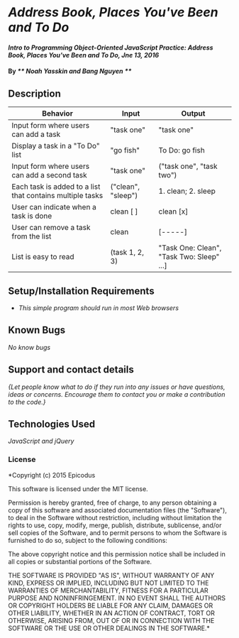# _Address Book, Places You've Been and To Do_

#### _Intro to Programming Object-Oriented JavaScript Practice: Address Book, Places You've Been and To Do, Jne 13, 2016_

#### By _** Noah Yasskin and Bang Nguyen **_

## Description


Behavior                |  Input | Output
------------------------| ------------ | -------------
Input form where users can add a task | "task one" | "task one"
Display a task in a "To Do" list  | "go fish" | To Do: go fish
Input form where users can add a second task | "task one" | ("task one", "task two")
Each task is added to a list that contains multiple tasks | ("clean", "sleep") | 1. clean; 2. sleep
User can indicate when a task is done | clean [ ] | clean [x]
User can remove a task from the list | clean | [-----]
List is easy to read | (task 1, 2, 3) | "Task One: Clean", "Task Two: Sleep" ...]



## Setup/Installation Requirements

* _This simple program should run in most Web browsers_

## Known Bugs

_No know bugs_

## Support and contact details

_{Let people know what to do if they run into any issues or have questions, ideas or concerns.  Encourage them to contact you or make a contribution to the code.}_

## Technologies Used

_JavaScript and jQuery_

### License

*Copyright (c) 2015 Epicodus

This software is licensed under the MIT license.

Permission is hereby granted, free of charge, to any person obtaining a copy of this software and associated documentation files (the "Software"), to deal in the Software without restriction, including without limitation the rights to use, copy, modify, merge, publish, distribute, sublicense, and/or sell copies of the Software, and to permit persons to whom the Software is furnished to do so, subject to the following conditions:

The above copyright notice and this permission notice shall be included in all copies or substantial portions of the Software.

THE SOFTWARE IS PROVIDED "AS IS", WITHOUT WARRANTY OF ANY KIND, EXPRESS OR IMPLIED, INCLUDING BUT NOT LIMITED TO THE WARRANTIES OF MERCHANTABILITY, FITNESS FOR A PARTICULAR PURPOSE AND NONINFRINGEMENT. IN NO EVENT SHALL THE AUTHORS OR COPYRIGHT HOLDERS BE LIABLE FOR ANY CLAIM, DAMAGES OR OTHER LIABILITY, WHETHER IN AN ACTION OF CONTRACT, TORT OR OTHERWISE, ARISING FROM, OUT OF OR IN CONNECTION WITH THE SOFTWARE OR THE USE OR OTHER DEALINGS IN THE SOFTWARE.*
